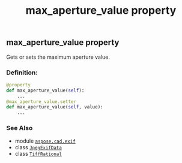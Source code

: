 ﻿---
title: max_aperture_value property
second_title: Aspose.CAD for Python via .NET API References
description: 
type: docs
weight: 940
url: /aspose.cad.exif/jpegexifdata/max_aperture_value/
is_root: false
---

## max_aperture_value property


Gets or sets the maximum aperture value.
### Definition:
```python
@property
def max_aperture_value(self):
    ...
@max_aperture_value.setter
def max_aperture_value(self, value):
    ...
```

### See Also
* module [`aspose.cad.exif`](../../)
* class [`JpegExifData`](/cad/python-net/aspose.cad.exif/jpegexifdata)
* class [`TiffRational`](/cad/python-net/aspose.cad.fileformats.tiff/tiffrational)

